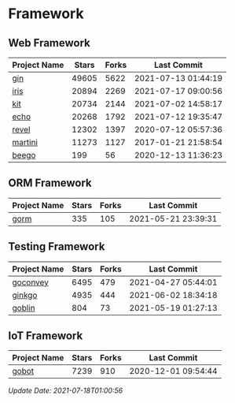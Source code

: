 # Framework

## Web Framework
| Project Name | Stars | Forks | Last Commit |
| ------------ | ----- | ----- | ----------- |
| [gin](https://github.com/gin-gonic/gin) | 49605 | 5622 | 2021-07-13 01:44:19 |
| [iris](https://github.com/kataras/iris) | 20894 | 2269 | 2021-07-17 09:00:56 |
| [kit](https://github.com/go-kit/kit) | 20734 | 2144 | 2021-07-02 14:58:17 |
| [echo](https://github.com/labstack/echo) | 20268 | 1792 | 2021-07-12 19:35:47 |
| [revel](https://github.com/revel/revel) | 12302 | 1397 | 2020-07-12 05:57:36 |
| [martini](https://github.com/go-martini/martini) | 11273 | 1127 | 2017-01-21 21:58:54 |
| [beego](https://github.com/astaxie/beego) | 199 | 56 | 2020-12-13 11:36:23 |

## ORM Framework
| Project Name | Stars | Forks | Last Commit |
| ------------ | ----- | ----- | ----------- |
| [gorm](https://github.com/jinzhu/gorm) | 335 | 105 | 2021-05-21 23:39:31 |

## Testing Framework
| Project Name | Stars | Forks | Last Commit |
| ------------ | ----- | ----- | ----------- |
| [goconvey](https://github.com/smartystreets/goconvey) | 6495 | 479 | 2021-04-27 05:44:01 |
| [ginkgo](https://github.com/onsi/ginkgo) | 4935 | 444 | 2021-06-02 18:34:18 |
| [goblin](https://github.com/franela/goblin) | 804 | 73 | 2021-05-19 01:27:13 |

## IoT Framework
| Project Name | Stars | Forks | Last Commit |
| ------------ | ----- | ----- | ----------- |
| [gobot](https://github.com/hybridgroup/gobot) | 7239 | 910 | 2020-12-01 09:54:44 |

*Update Date: 2021-07-18T01:00:56*
